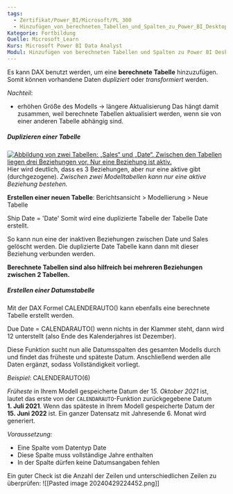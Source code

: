 ```yaml
---
tags:
  - Zertifikat/Power_BI/Microsoft/PL_300
  - Hinzufügen_von_berechneten_Tabellen_und_Spalten_zu_Power_BI_Desktop-Modellen
Kategorie: Fortbildung
Quelle: Microsoft_Learn
Kurs: Microsoft Power BI Data Analyst
Modul: Hinzufügen von berechneten Tabellen und Spalten zu Power BI Desktop-Modellen
---
```

Es kann DAX benutzt werden, um eine **berechnete Tabelle** hinzuzufügen.
Somit können vorhandene Daten *dupliziert* oder *transformiert* werden.

*Nachteil*:
- erhöhen Größe des Modells → längere Aktualisierung
		Das hängt damit zusammen, weil berechnete Tabellen aktualisiert werden, wenn sie von einer anderen Tabelle abhängig sind.


##### Duplizieren einer Tabelle
[![Abbildung von zwei Tabellen: „Sales“ und „Date“. Zwischen den Tabellen liegen drei Beziehungen vor. Nur eine Beziehung ist aktiv.](https://learn.microsoft.com/de-de/training/modules/dax-power-bi-add-calculated-tables/media/dax-sales-date-relationships-ss.png)](https://learn.microsoft.com/de-de/training/modules/dax-power-bi-add-calculated-tables/media/dax-sales-date-relationships-ss.png#lightbox)
Hier wird deutlich, dass es 3 Beziehungen, aber nur eine aktive gibt (durchgezogene).
*Zwischen zwei Modelltabellen kann nur eine aktive Beziehung bestehen.*

**Erstellen einer neuen Tabelle**:
Berichtsansicht > Modellierung > Neue Tabelle

Ship Date = 'Date'
Somit wird eine duplizierte Tabelle der Tabelle Date erstellt.

So kann nun eine der inaktiven Beziehungen zwischen Date und Sales gelöscht werden. Die duplizierte Date Tabelle kann dann mit dieser Beziehung verbunden werden.

**Berechnete Tabellen sind also hilfreich bei mehreren Beziehungen zwischen 2 Tabellen.**


##### Erstellen einer Datumstabelle
Mit der DAX Formel CALENDERAUTO() kann ebenfalls eine berechnete Tabelle erstellt werden.

Due Date = CALENDARAUTO()
wenn nichts in der Klammer steht, dann wird 12 unterstellt (also Ende des Kalenderjahres ist Dezember).

Diese Funktion sucht nun alle Datumsspalten des gesamten Modells durch und findet das früheste und späteste Datum.
Anschließend werden alle Daten ergänzt, sodass Vollständigkeit vorliegt.

*Beispiel*:
CALENDERAUTO(6)

*Früheste* in Ihrem Modell gespeicherte Datum der 1*5. Oktober 2021* ist, lautet das erste von der `CALENDARAUTO`-Funktion zurückgegebene Datum **1. Juli 2021**. Wenn das späteste in Ihrem Modell gespeicherte Datum der **15. Juni 2022** ist.
Ein ganzer Datensatz mit Jahresende 6. Monat wird generiert.

*Voraussetzung:*
- Eine Spalte vom Datentyp Date
- Diese Spalte muss vollständige Jahre enthalten
- In der Spalte dürfen keine Datumsangaben fehlen

Ein guter Check ist die Anzahl der Zeilen und unterschiedlichen Zeilen zu überprüfen:
![[Pasted image 20240429224452.png]]